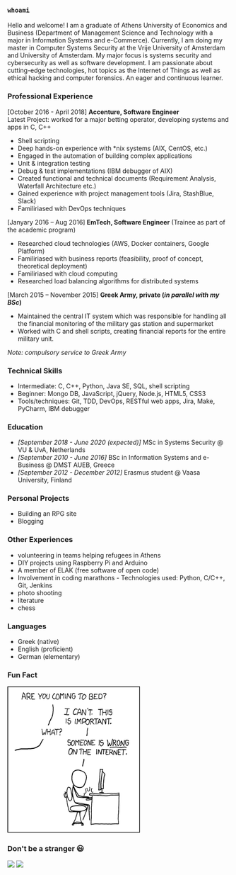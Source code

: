### `whoami`

Hello and welcome! I am a graduate of Athens University of Economics and Business (Department of Management Science and Technology with a major in Information Systems and e-Commerce). Currently, I am doing my master in Computer Systems Security at the Vrije University of Amsterdam and University of Amsterdam. My major focus is systems security and cybersecurity as well as software development. I am passionate about cutting-edge technologies, hot topics as the Internet of Things as well as ethical hacking and computer forensics. An eager and continuous learner. 

### Professional Experience 

[October 2016 - April 2018] __Accenture, Software Engineer__  
Latest Project: worked for a major betting operator, developing systems and apps in C, C++

* Shell scripting
* Deep hands-on experience with *nix systems (AIX, CentOS, etc.)
* Engaged in the automation of building complex applications
* Unit & integration testing
* Debug & test implementations (IBM debugger of AIX)
* Created functional and technical documents (Requirement Analysis, Waterfall Architecture etc.)
* Gained experience with project management tools (Jira, StashBlue, Slack)
* Familiriased with DevOps techniques

[Janyary 2016 – Aug 2016] __EmTech, Software Engineer__  (Trainee as part of the academic program)
* Researched cloud technologies (AWS, Docker containers, Google Platform)
* Familiriased with business reports (feasibility, proof of concept, theoretical deployment)
* Familiriased with cloud computing
* Researched load balancing algorithms for distributed systems

[March 2015 – November 2015] __Greek Army, private (_in parallel with my BSc_)__  
* Maintained the central IT system which was responsible for handling all the financial monitoring of the military gas station and supermarket
* Worked with C and shell scripts, creating financial reports for the entire military unit.

_Note: compulsory service to Greek Army_

### Technical Skills

* Intermediate: C, C++, Python, Java SE, SQL, shell scripting
* Beginner: Mongo DB, JavaScript, jQuery, Node.js, HTML5, CSS3
* Tools/techniques: Git, TDD, DevOps, RESTful web apps, Jira, Make, PyCharm, IBM debugger

### Education

* _[September 2018 - June 2020 (expected)]_ MSc in Systems Security @ VU & UvA, Netherlands 
* _[September 2010 - June 2016]_ BSc in Information Systems and e-Business @ DMST AUEB, Greece
* _[September 2012 - December 2012]_ Erasmus student @ Vaasa University, Finland

### Personal Projects

* Building an RPG site
* Blogging

### Other Experiences

* volunteering in teams helping refugees in Athens
* DIY projects using Raspberry Pi and Arduino
* A member of ELAK (free software of open code)
* Involvement in coding marathons - Technologies used: Python, C/C++, Git, Jenkins
* photo shooting
* literature
* chess

### Languages

* Greek (native)
* English (proficient)
* German (elementary)

### Fun Fact

![](dutycalls.png)


### Don't be a stranger :smiley:

[![](https://img.shields.io/twitter/url/http/shields.io.svg?style=social)](https://twitter.com/atrestis) [![](https://img.shields.io/github/followers/espadrine.svg?label=Follow&style=social)](https://github.com/atrestis)